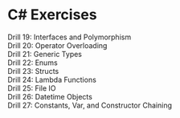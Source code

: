 # C# Exercises

Drill 19: Interfaces and Polymorphism  
Drill 20: Operator Overloading  
Drill 21: Generic Types  
Drill 22: Enums  
Drill 23: Structs  
Drill 24: Lambda Functions  
Drill 25: File IO  
Drill 26: Datetime Objects  
Drill 27: Constants, Var, and Constructor Chaining